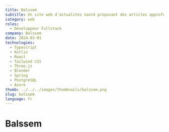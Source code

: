 ```yaml
---
title: Balssem
subtitle: Un site web d'actualités santé proposant des articles approfondis et des rapports sur les découvertes et avancées de pointe dans divers domaines médicaux.
category: web
roles: 
  - Développeur Fullstack
company: Balssem
date: 2024-03-01
technologies: 
  - Typescript
  - Kotlin
  - React
  - Tailwind CSS
  - Three.js
  - Blender
  - Spring
  - PostgreSQL
  - Azure
thumb: ../../../images/thumbnails/balssem.png
slug: balssem
language: fr
---
```


# Balssem